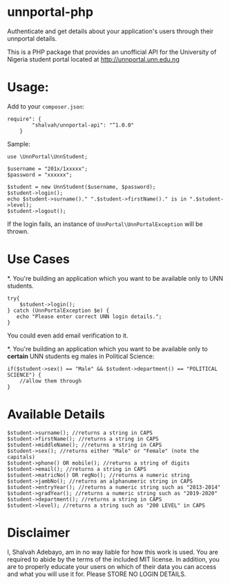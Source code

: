 # unnportal-php
Authenticate and get details about your application's users through their unnportal details.

This is a PHP package that provides an unofficial API for the University of Nigeria student portal located at http://unnportal.unn.edu.ng

# Usage:
Add to your `composer.json`:
```
require": {
        "shalvah/unnportal-api": "^1.0.0"
    }
```

Sample:
```
use \UnnPortal\UnnStudent;

$username = "201x/1xxxxx";
$password = "xxxxxx";

$student = new UnnStudent($username, $password);
$student->login();
echo $student->surname()." ".$student->firstName()." is in ".$student->level);
$student->logout();
```

If the login fails, an instance of `UnnPortal\UnnPortalException` will be thrown.

# Use Cases
*. You're building an application which you want to be available only to UNN students.

```
try{
    $student->login();
} catch (UnnPortalException $e) {
   echo "Please enter correct UNN login details.";
}
```
You could even add email verification to it.

*. You're building an application which you want to be available only to **certain** UNN students eg males in Political Science:

```
if($student->sex() == "Male" && $student->department() == "POLITICAL SCIENCE") {
    //allow them through
}
```

# Available Details
```
$student->surname(); //returns a string in CAPS
$student->firstName(); //returns a string in CAPS
$student->middleName(); //returns a string in CAPS
$student->sex(); //returns either "Male" or "Female" (note the capitals)
$student->phone() OR mobile(); //returns a string of digits
$student->email(); //returns a string in CAPS
$student->matricNo() OR regNo(); //returns a numeric string
$student->jambNo(); //returns an alphanumeric string in CAPS
$student->entryYear(); //returns a numeric string such as "2013-2014"
$student->gradYear(); //returns a numeric string such as "2019-2020"
$student->department(); //returns a string in CAPS
$student->level); //returns a string such as "200 LEVEL" in CAPS
```

# Disclaimer
I, Shalvah Adebayo, am in no way liable for how this work is used. 
You are required to abide by the terms of the included MIT license.
In addition, you are to properly educate your users on which of their data you can access and what you will use it for. Please STORE NO LOGIN DETAILS.
